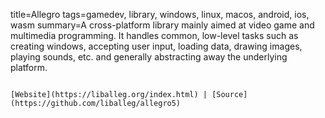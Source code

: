 title=Allegro
tags=gamedev, library, windows, linux, macos, android, ios, wasm
summary=A cross-platform library mainly aimed at video game and multimedia programming. It handles common, low-level tasks such as creating windows, accepting user input, loading data, drawing images, playing sounds, etc. and generally abstracting away the underlying platform.
~~~~~~

[Website](https://liballeg.org/index.html) | [Source](https://github.com/liballeg/allegro5)

